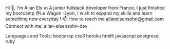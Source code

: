 Hi 👋, I'm Allan Els \n
A junior fullstack developer from France, I just finished my bootcamp @Le Wagon -Lyon, I wish to expand my skills and learn something new everyday !
📫 How to reach me allanelsensohn@gmail.com
Connect with me:
allan-elsensohn-dev

Languages and Tools:
bootstrap css3 heroku html5 javascript postgresql ruby
